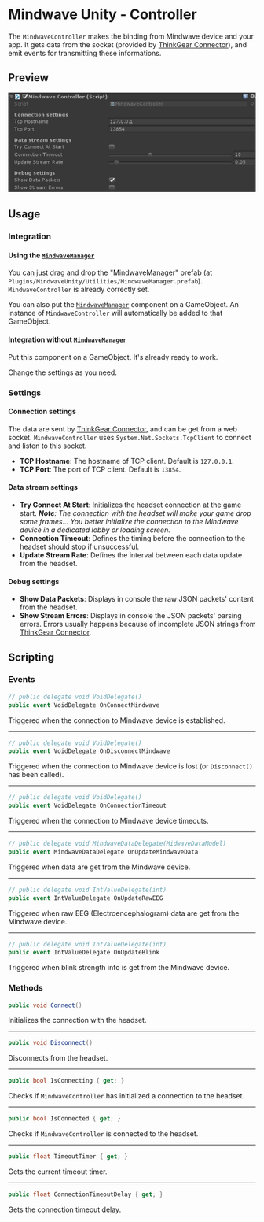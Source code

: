 # Mindwave Unity - Controller

The `MindwaveController` makes the binding from Mindwave device and your app. It gets data from the socket (provided by [ThinkGear Connector](http://developer.neurosky.com/docs/doku.php?id=thinkgear_connector_tgc)), and emit events for transmitting these informations.

## Preview

![MindwaveController preview from Unity's inspector](./DocumentationAssets/MindwaveController_01.png)

## Usage

### Integration

#### Using the [`MindwaveManager`](./MindwaveManager.md)

You can just drag and drop the "MindwaveManager" prefab (at `Plugins/MindwaveUnity/Utilities/MindwaveManager.prefab`). `MindwaveController` is already correctly set.

You can also put the [`MindwaveManager`](./MindwaveManager.md) component on a GameObject. An instance of `MindwaveController` will automatically be added to that GameObject.

#### Integration without [`MindwaveManager`](./MindwaveManager.md)

Put this component on a GameObject. It's already ready to work.

Change the settings as you need.

### Settings

#### Connection settings

The data are sent by [ThinkGear Connector](http://developer.neurosky.com/docs/doku.php?id=thinkgear_connector_tgc), and can be get from a web socket. `MindwaveController` uses `System.Net.Sockets.TcpClient` to connect and listen to this socket.

* **TCP Hostname**: The hostname of TCP client. Default is `127.0.0.1`.
* **TCP Port**: The port of TCP client. Default is `13854`.

#### Data stream settings

* **Try Connect At Start**: Initializes the headset connection at the game start. ***Note**: The connection with the headset will make your game drop some frames... You better initialize the connection to the Mindwave device in a dedicated lobby or loading screen.*
* **Connection Timeout**: Defines the timing before the connection to the headset should stop if unsuccessful.
* **Update Stream Rate**: Defines the interval between each data update from the headset.

#### Debug settings

* **Show Data Packets**: Displays in console the raw JSON packets' content from the headset.
* **Show Stream Errors**: Displays in console the JSON packets' parsing errors. Errors usually happens because of incomplete JSON strings from [ThinkGear Connector](http://developer.neurosky.com/docs/doku.php?id=thinkgear_connector_tgc).

## Scripting

### Events

```csharp
// public delegate void VoidDelegate()
public event VoidDelegate OnConnectMindwave
```

Triggered when the connection to Mindwave device is established.

---

```csharp
// public delegate void VoidDelegate()
public event VoidDelegate OnDisconnectMindwave
```

Triggered when the connection to Mindwave device is lost (or `Disconnect()` has been called).

---

```csharp
// public delegate void VoidDelegate()
public event VoidDelegate OnConnectionTimeout
```

Triggered when the connection to Mindwave device timeouts.

---

```csharp
// public delegate void MindwaveDataDelegate(MidwaveDataModel)
public event MindwaveDataDelegate OnUpdateMindwaveData
```

Triggered when data are get from the Mindwave device.

---

```csharp
// public delegate void IntValueDelegate(int)
public event IntValueDelegate OnUpdateRawEEG
```

Triggered when raw EEG (Electroencephalogram) data are get from the Mindwave device.

---

```csharp
// public delegate void IntValueDelegate(int)
public event IntValueDelegate OnUpdateBlink
```

Triggered when blink strength info is get from the Mindwave device.

### Methods

```csharp
public void Connect()
```

Initializes the connection with the headset.

---

```csharp
public void Disconnect()
```

Disconnects from the headset.

---

```csharp
public bool IsConnecting { get; }
```

Checks if `MindwaveController` has initialized a connection to the headset.

---

```csharp
public bool IsConnected { get; }
```

Checks if `MindwaveController` is connected to the headset.

---

```csharp
public float TimeoutTimer { get; }
```

Gets the current timeout timer.

---

```csharp
public float ConnectionTimeoutDelay { get; }
```

Gets the connection timeout delay.
